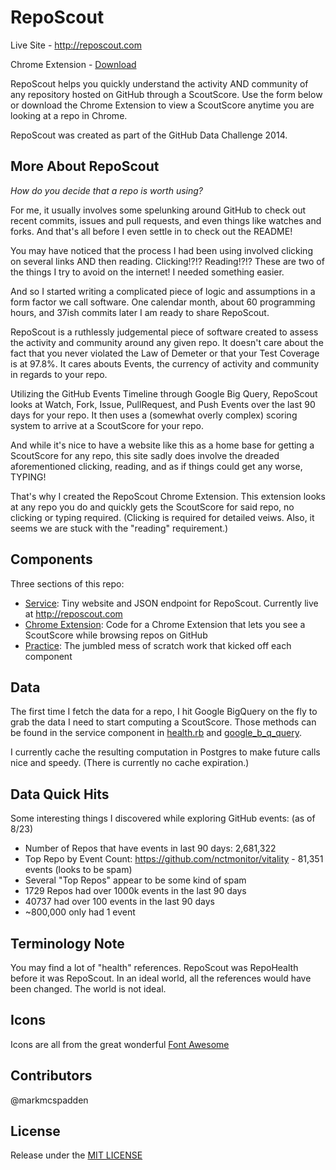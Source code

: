 # RepoScout

Live Site - http://reposcout.com

Chrome Extension - [Download](https://chrome.google.com/webstore/detail/reposcout/enfpnlpicffdonpjhoeopohnhcojlclg?hl=en-US)

RepoScout helps you quickly understand the activity AND community of any repository hosted on GitHub through a ScoutScore. Use the form below or download the Chrome Extension to view a ScoutScore anytime you are looking at a repo in Chrome.

RepoScout was created as part of the GitHub Data Challenge 2014.

## More About RepoScout

*How do you decide that a repo is worth using?*

For me, it usually involves some spelunking around GitHub to check out recent commits, issues and pull requests, and even things like watches and forks. And that's all before I even settle in to check out the README!

You may have noticed that the process I had been using involved clicking on several links AND then reading. Clicking!?!? Reading!?!? These are two of the things I try to avoid on the internet! I needed something easier.

And so I started writing a complicated piece of logic and assumptions in a form factor we call software. One calendar month, about 60 programming hours, and 37ish commits later I am ready to share RepoScout.

RepoScout is a ruthlessly judgemental piece of software created to assess the activity and community around any given repo. It doesn't care about the fact that you never violated the Law of Demeter or that your Test Coverage is at 97.8%. It cares abouts Events, the currency of activity and community in regards to your repo.

Utilizing the GitHub Events Timeline through Google Big Query, RepoScout looks at Watch, Fork, Issue, PullRequest, and Push Events over the last 90 days for your repo. It then uses a (somewhat overly complex) scoring system to arrive at a ScoutScore for your repo.

And while it's nice to have a website like this as a home base for getting a ScoutScore for any repo, this site sadly does involve the dreaded aforementioned clicking, reading, and as if things could get any worse, TYPING!

That's why I created the RepoScout Chrome Extension. This extension looks at any repo you do and quickly gets the ScoutScore for said repo, no clicking or typing required. (Clicking is required for detailed veiws. Also, it seems we are stuck with the "reading" requirement.)

## Components

Three sections of this repo:

* [Service](service): Tiny website and JSON endpoint for RepoScout. Currently live at http://reposcout.com
* [Chrome Extension](chrome_extension/repo-scout): Code for a Chrome Extension that lets you see a ScoutScore while browsing repos on GitHub
* [Practice](practice): The jumbled mess of scratch work that kicked off each component

## Data

The first time I fetch the data for a repo, I hit Google BigQuery on the fly to grab the data I need to start computing a ScoutScore. Those methods can be found in the service component in [health.rb](service/lib/health.rb#L66) and [google_b_q_query](service/lib/google_b_q_query.rb).

I currently cache the resulting computation in Postgres to make future calls nice and speedy. (There is currently no cache expiration.)

## Data Quick Hits

Some interesting things I discovered while exploring GitHub events: (as of 8/23)

* Number of Repos that have events in last 90 days:
2,681,322
* Top Repo by Event Count: 
https://github.com/nctmonitor/vitality - 81,351 events (looks to be spam)
* Several "Top Repos" appear to be some kind of spam
* 1729 Repos had over 1000k events in the last 90 days
* 40737 had over 100 events in the last 90 days
* ~800,000 only had 1 event

## Terminology Note

You may find a lot of "health" references. RepoScout was RepoHealth before it was RepoScout. In an ideal world, all the references would have been changed. The world is not ideal.

## Icons

Icons are all from the great wonderful [Font Awesome](http://fortawesome.github.io/Font-Awesome/)

## Contributors

@markmcspadden

## License

Release under the [MIT LICENSE](LICENSE) 
